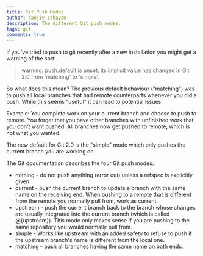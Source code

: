 ```yaml
---
title: Git Push Modes
author: sanjiv sahayam
description: The different Git push modes.
tags: git
comments: true
---
```


If you've tried to push to git recently after a new installation you might get a warning of the sort:

> warning: push.default is unset; its implicit value has changed in
Git 2.0 from 'matching' to 'simple'.

So what does this mean? The previous default behaviour ("matching") was to push all local branches that had remote counterparts whenever you did a push. While this seems "useful" it can lead to potential issues

Example: You complete work on your current branch and choose to push to remote. You forget that you have other branches with unfinished work that you don't want pushed. All branches now get pushed to remote, which is not what you wanted.

The new default for Git 2.0 is the "simple" mode which only pushes the current branch you are working on.

The Git documentation describes the four Git push modes:

* nothing - do not push anything (error out) unless a refspec is explicitly given.
* current - push the current branch to update a branch with the same name on the receiving end. When pushing to a remote that is different from the remote you normally pull from, work as current.
* upstream - push the current branch back to the branch whose changes are usually integrated into the current branch (which is called @{upstream}). This mode only makes sense if you are pushing to the same repository you would normally pull from.
* simple - Works like upstream with an added safety to refuse to push if the upstream branch's name is different from the local one.
* matching - push all branches having the same name on both ends.

